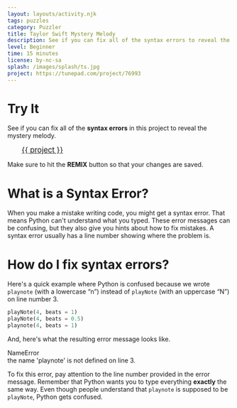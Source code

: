 ```yaml
---
layout: layouts/activity.njk
tags: puzzles
category: Puzzler
title: Taylor Swift Mystery Melody
description: See if you can fix all of the syntax errors to reveal the mystery melody!
level: Beginner
time: 15 minutes
license: by-nc-sa
splash: /images/splash/ts.jpg
project: https://tunepad.com/project/76993
---
```

# Try It
See if you can fix all of the **syntax errors** in this project to reveal the mystery melody.  

<a href="{{ project }}" target="_blank" style="margin: 2rem; font-size: 120%">{{ project }}</a>

Make sure to hit the **REMIX** button so that your changes are saved.

# What is a Syntax Error?
When you make a mistake writing code, you might get a syntax error. That means Python can't understand what you typed.
These error messages can be confusing, but they also give you hints about how to fix mistakes. 
A syntax error usually has a line number showing where the problem is.


# How do I fix syntax errors?
Here's a quick example where Python is confused because we wrote `playnote` (with a lowercase “n”) instead of `playNote` (with an uppercase “N”) 
on line number 3.

```python
playNote(4, beats = 1)
playNote(4, beats = 0.5)
playnote(4, beats = 1)
```
And, here's what the resulting error message looks like.
<div class="error-message">
    <div class="error-name">
        <i class="fas fa-exclamation-circle"></i>NameError
    </div>
    <div class="error-description">the name 'playnote' is not defined on line 3.</div>
</div>

To fix this error, pay attention to the line number provided in the error message. 
Remember that Python wants you to type everything **exactly** the same way. 
Even though people understand that `playnote` is supposed to be `playNote`, Python gets 
confused.

